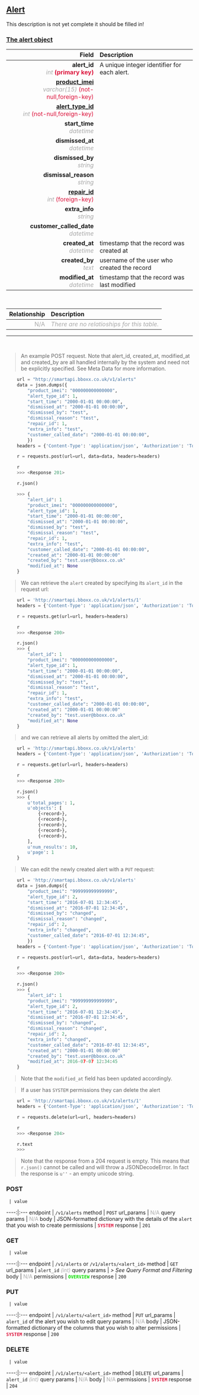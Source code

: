 ## <u>Alert</u>
This description is not yet complete it should be filled in!


### <u>The alert object</u>

Field | Description
------:|:------------
__alert_id__ <br><font color="DarkGray">_int_</font> <font color="Crimson">__(primary key)__</font> | A unique integer identifier for each alert.
__<a href="/#product">product_imei</a>__ <br><font color="DarkGray">_varchar(15)_</font> <font color="Crimson">(not-null,foreign-key)</font> | 
__<a href="/#alert_type">alert_type_id</a>__ <br><font color="DarkGray">_int_</font> <font color="Crimson">(not-null,foreign-key)</font> | 
__start_time__ <br><font color="DarkGray">_datetime_</font> <font color="Crimson"></font> | 
__dismissed_at__ <br><font color="DarkGray">_datetime_</font> <font color="Crimson"></font> | 
__dismissed_by__ <br><font color="DarkGray">_string_</font> <font color="Crimson"></font> | 
__dismissal_reason__ <br><font color="DarkGray">_string_</font> <font color="Crimson"></font> | 
__<a href="/#repair">repair_id</a>__ <br><font color="DarkGray">_int_</font> <font color="Crimson">(foreign-key)</font> | 
__extra_info__ <br><font color="DarkGray">_string_</font> <font color="Crimson"></font> | 
__customer_called_date__ <br><font color="DarkGray">_datetime_</font> <font color="Crimson"></font> | 
__created_at__  <br><font color="DarkGray">_datetime_</font> | timestamp that the record was created at
__created_by__  <br><font color="DarkGray">_text_</font>| username of the user who created the record
__modified_at__ <br><font color="DarkGray">_datetime_</font>| timestamp that the record was last modified


<br>

Relationship | Description
-------------:|:------------
<font color="DarkGray">N/A</font> | <font color="DarkGray">_There are no relatioships for this table._</font>

<hr>
<br>

> An example POST request. Note that alert_id, created_at, modified_at and created_by are all handled internally by the system and need not be explicitly specified. See Meta Data for more information.

```python
    url = "http://smartapi.bboxx.co.uk/v1/alerts"
    data = json.dumps({
		"product_imei": "000000000000000",
		"alert_type_id": 1,
		"start_time": "2000-01-01 00:00:00",
		"dismissed_at": "2000-01-01 00:00:00",
		"dismissed_by": "test",
		"dismissal_reason": "test",
		"repair_id": 1,
		"extra_info": "test",
		"customer_called_date": "2000-01-01 00:00:00",
		})
    headers = {'Content-Type': 'application/json', 'Authorization': 'Token token=' + <valid_token>}

    r = requests.post(url=url, data=data, headers=headers)

    r
    >>> <Response 201>

    r.json()

    >>> {
		"alert_id": 1
		"product_imei": "000000000000000",
		"alert_type_id": 1,
		"start_time": "2000-01-01 00:00:00",
		"dismissed_at": "2000-01-01 00:00:00",
		"dismissed_by": "test",
		"dismissal_reason": "test",
		"repair_id": 1,
		"extra_info": "test",
		"customer_called_date": "2000-01-01 00:00:00",
		"created_at": "2000-01-01 00:00:00"
		"created_by": "test.user@bboxx.co.uk"
		"modified_at": None
	}
```

> We can retrieve the `alert` created by specifying its `alert_id` in the request url:

```python
    url = 'http://smartapi.bboxx.co.uk/v1/alerts/1'
    headers = {'Content-Type': 'application/json', 'Authorization': 'Token token=' + <valid_token>}

    r = requests.get(url=url, headers=headers)

    r
    >>> <Response 200>

    r.json()
    >>> {
		"alert_id": 1
		"product_imei": "000000000000000",
		"alert_type_id": 1,
		"start_time": "2000-01-01 00:00:00",
		"dismissed_at": "2000-01-01 00:00:00",
		"dismissed_by": "test",
		"dismissal_reason": "test",
		"repair_id": 1,
		"extra_info": "test",
		"customer_called_date": "2000-01-01 00:00:00",
		"created_at": "2000-01-01 00:00:00"
		"created_by": "test.user@bboxx.co.uk"
		"modified_at": None
	}
```

> and we can retrieve all alerts by omitted the alert_id:

```python
    url = 'http://smartapi.bboxx.co.uk/v1/alerts'
    headers = {'Content-Type': 'application/json', 'Authorization': 'Token token=' + <valid_token>}

    r = requests.get(url=url, headers=headers)

    r
    >>> <Response 200>

    r.json()
    >>> {
        u'total_pages': 1,
        u'objects': [
            {<record>},
            {<record>},
            {<record>},
            {<record>},
            {<record>},
        ],
        u'num_results': 10,
        u'page': 1
    }
```

> We can edit the newly created alert with a `PUT` request:

```python
    url = 'http://smartapi.bboxx.co.uk/v1/alerts'
    data = json.dumps({
		"product_imei": "999999999999999",
		"alert_type_id": 2,
		"start_time": "2016-07-01 12:34:45",
		"dismissed_at": "2016-07-01 12:34:45",
		"dismissed_by": "changed",
		"dismissal_reason": "changed",
		"repair_id": 2,
		"extra_info": "changed",
		"customer_called_date": "2016-07-01 12:34:45",
		})
    headers = {'Content-Type': 'application/json', 'Authorization': 'Token token=' + <valid_token>}

    r = requests.post(url=url, data=data, headers=headers)

    r
    >>> <Response 200>

    r.json()
    >>> {
		"alert_id": 1
		"product_imei": "999999999999999",
		"alert_type_id": 2,
		"start_time": "2016-07-01 12:34:45",
		"dismissed_at": "2016-07-01 12:34:45",
		"dismissed_by": "changed",
		"dismissal_reason": "changed",
		"repair_id": 2,
		"extra_info": "changed",
		"customer_called_date": "2016-07-01 12:34:45",
		"created_at": "2000-01-01 00:00:00"
		"created_by": "test.user@bboxx.co.uk"
		"modified_at": 2016-07-07 12:34:45
	}
```
> Note that the `modified_at` field has been updated accordingly.

> If a user has `SYSTEM` permissions they can delete the alert

```python
    url = 'http://smartapi.bboxx.co.uk/v1/alerts/1'
    headers = {'Content-Type': 'application/json', 'Authorization': 'Token token=' + <valid_token>}

    r = requests.delete(url=url, headers=headers)

    r
    >>> <Response 204>

    r.text
    >>>
```
> Note that the response from a 204 request is empty. This means that `r.json()` cannot be called and will throw a JSONDecodeError. In fact the response is `u''` - an empty unicode string.


### POST
     | value
 ----:|:---
endpoint | `/v1/alerts`
method | `POST`
url_params | <font color="DarkGray">N/A</font>
query params | <font color="DarkGray">N/A</font>
body | JSON-formatted dictionary with the details of the `alert` that you wish to create
permissions | <font color="Crimson">__`SYSTEM`__</font>
response | `201`

### GET
     | value
 ----:|:---
endpoint | `/v1/alerts` or `/v1/alerts/<alert_id>`
method | `GET`
url_params | `alert_id` <font color="DarkGray">_(int)_</font>
query params | *> See Query Format and Filtering*
body | <font color="DarkGray">N/A</font>
permissions | <font color="Jade">__`OVERVIEW`__</font>
response | `200`

### PUT
     | value
 ----:|:---
endpoint | `/v1/alerts/<alert_id>`
method | `PUT`
url_params | `alert_id` of the alert you wish to edit
query params | <font color="DarkGray">N/A</font>
body | JSON-formatted dictionary of the columns that you wish to alter
permissions | <font color="Crimson">__`SYSTEM`__</font>
response | `200`

### DELETE
     | value
 ----:|:---
endpoint | `/v1/alerts/<alert_id>`
method | `DELETE`
url_params | `alert_id` <font color="DarkGray">_(int)_</font>
query params | <font color="DarkGray">N/A</font>
body | <font color="DarkGray">N/A</font>
permissions | <font color="Crimson">__`SYSTEM`__</font>
response | `204`
    